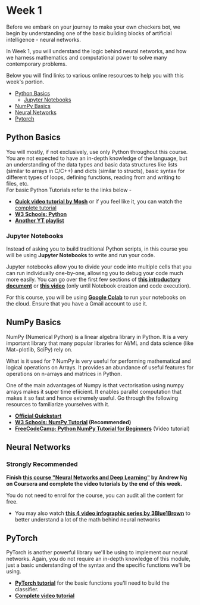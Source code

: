 # Week 1

Before we embark on your journey to make your own checkers bot, we begin by understanding one of the basic building blocks of artificial intelligence - neural networks.

In Week 1, you will understand the logic behind neural networks, and how we harness mathematics and computational power to solve many contemporary problems.

Below you will find links to various online resources to help you with this week's portion.

- [Python Basics](#python-basics)
  - [Jupyter Notebooks](#jupyter-notebooks)
- [NumPy Basics](#numpy-basics)
- [Neural Networks](#neural-networks)
- [Pytorch](#pytorch)

## Python Basics

You will mostly, if not exclusively, use only Python throughout this course. You are not expected to have an in-depth knowledge of the language, but an understanding of the data types and basic data structures like lists (similar to arrays in C/C++) and dicts (similar to structs), basic syntax for different types of loops, defining functions, reading from and writing to files, etc.  
For basic Python Tutorials refer to the links below -

- [**Quick video tutorial by Mosh**](https://www.youtube.com/watch?v=kqtD5dpn9C8) or if you feel like it, you can watch the [complete tutorial](https://www.youtube.com/watch?v=_uQrJ0TkZlc)
- [**W3 Schools: Python**](https://www.w3schools.com/python/)
- [**Another YT playlist**](https://www.youtube.com/playlist?list=PLzMcBGfZo4-mFu00qxl0a67RhjjZj3jXm)

### Jupyter Notebooks

Instead of asking you to build traditional Python scripts, in this course you will be using **Jupyter Notebooks** to write and run your code.

Jupyter notebooks allow you to divide your code into multiple cells that you can run individually one-by-one, allowing you to debug your code much more easily. You can go over the first few sections of [**this introductory document**](https://realpython.com/jupyter-notebook-introduction/) or [**this video**](https://www.youtube.com/watch?v=HW29067qVWk) (only until Notebook creation and code execution).

For this course, you will be using [**Google Colab**](https://colab.google/) to run your notebooks on the cloud. Ensure that you have a Gmail account to use it.

## NumPy Basics

NumPy (Numerical Python) is a linear algebra library in Python. It is a very important library that many popular libraries for AI/ML and data science (like Mat−plotlib, SciPy) rely on.

What is it used for ?
NumPy is very useful for performing mathematical and logical operations on Arrays. It provides an abundance of useful features for operations on n-arrays and matrices in Python.

One of the main advantages of Numpy is that vectorisation using numpy arrays makes it super time efiicient. It enables parallel computation that makes it so fast and hence extremely useful. Go through the following resources to familiarize yourselves with it.

- [**Official Quickstart**](https://numpy.org/doc/stable/user/quickstart.html)
- **[W3 Schools: NumPy Tutorial](https://www.w3schools.com/python/numpy/default.asp) (Recommended)**
- [**FreeCodeCamp: Python NumPy Tutorial for Beginners**](https://www.youtube.com/watch?v=QUT1VHiLmmI&pp=ygUObnVtcHkgdHV0b3JpYWw%3D) (Video tutorial)

## Neural Networks

### **Strongly Recommended**

**Finish [this course "Neural Networks and Deep Learning"](https://www.coursera.org/learn/neural-networks-deep-learning?specialization=deep-learning) by Andrew Ng on Coursera and complete the video tutorials by the end of this week.**

You do not need to enrol for the course, you can audit all the content for free.

- You may also watch [**this 4 video infographic series by 3Blue1Brown**](https://www.youtube.com/playlist?list=PLZHQObOWTQDNU6R1_67000Dx_ZCJB-3pi) to better understand a lot of the math behind neural networks

## PyTorch

PyTorch is another powerful library we'll be using to implement our neural networks. Again, you do not require an in-depth knowledge of this module, just a basic understanding of the syntax and the specific functions we'll be using.

- [**PyTorch tutorial**](https://pytorch.org/tutorials/beginner/basics/intro.html) for the basic functions you'll need to build the classifier.
- [**Complete video tutorial**](https://www.youtube.com/watch?v=c36lUUr864M&pp=ygUcbmV1cmFsIG5ldHdvcmsgd2l0aCBweXRvcmNoIA%3D%3D)
